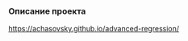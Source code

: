 <!-- ## Комбинирование регрессионного анализа и машинного обучения для повышения интерпретируемости модели -->

### Описание проекта
https://achasovsky.github.io/advanced-regression/
